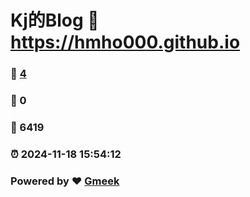 # Kj的Blog :link: https://hmho000.github.io 
### :page_facing_up: [4](https://hmho000.github.io/tag.html) 
### :speech_balloon: 0 
### :hibiscus: 6419 
### :alarm_clock: 2024-11-18 15:54:12 
### Powered by :heart: [Gmeek](https://github.com/Meekdai/Gmeek)
